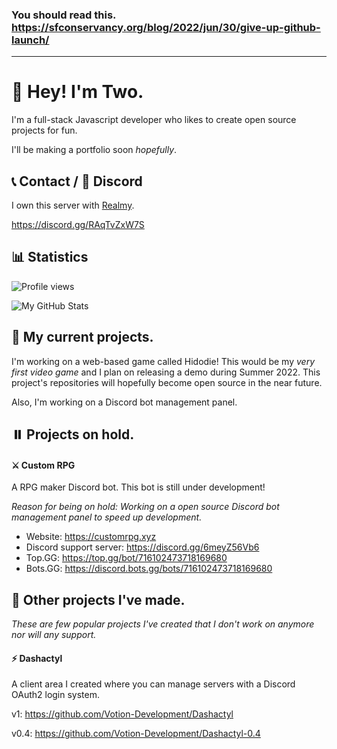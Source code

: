 ### You should read this. https://sfconservancy.org/blog/2022/jun/30/give-up-github-launch/

---

# 👋 Hey! I'm Two.

I'm a full-stack Javascript developer who likes to create open source projects for fun.

I'll be making a portfolio soon *hopefully*.

## 📞 Contact / 💬 Discord

I own this server with [Realmy](https://github.com/ItsRealmy).

https://discord.gg/RAqTvZxW7S

## 📊 Statistics

![Profile views](https://komarev.com/ghpvc/?username=real2two)

![My GitHub Stats](https://github-readme-stats.vercel.app/api?username=real2two&show_icons=true&theme=dark)

## 📌 My current projects.

I'm working on a web-based game called Hidodie! This would be my *very first video game* and I plan on releasing a demo during Summer 2022. This project's repositories will hopefully become open source in the near future.

Also, I'm working on a Discord bot management panel.

## ⏸️ Projects on hold.

#### ⚔️ Custom RPG

A RPG maker Discord bot. This bot is still under development!

*Reason for being on hold: Working on a open source Discord bot management panel to speed up development.*

- Website: https://customrpg.xyz
- Discord support server: https://discord.gg/6meyZ56Vb6
- Top.GG: https://top.gg/bot/716102473718169680
- Bots.GG: https://discord.bots.gg/bots/716102473718169680

## 📂 Other projects I've made.

*These are few popular projects I've created that I don't work on anymore nor will any support.*

#### ⚡ Dashactyl

A client area I created where you can manage servers with a Discord OAuth2 login system.

v1: https://github.com/Votion-Development/Dashactyl

v0.4: https://github.com/Votion-Development/Dashactyl-0.4

